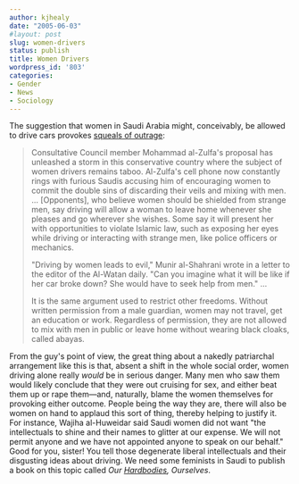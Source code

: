 ```yaml
---
author: kjhealy
date: "2005-06-03"
#layout: post
slug: women-drivers
status: publish
title: Women Drivers
wordpress_id: '803'
categories:
- Gender
- News
- Sociology
---
```


The suggestion that women in Saudi Arabia might, conceivably, be allowed to drive cars provokes [squeals of outrage](http://www.latimes.com/news/nationworld/world/wire/sns-ap-saudi-women-behind-the-wheel,1,3022892.story?coll=sns-ap-world-headlines):

> Consultative Council member Mohammad al-Zulfa's proposal has unleashed a storm in this conservative country where the subject of women drivers remains taboo. Al-Zulfa's cell phone now constantly rings with furious Saudis accusing him of encouraging women to commit the double sins of discarding their veils and mixing with men. ... [Opponents], who believe women should be shielded from strange men, say driving will allow a woman to leave home whenever she pleases and go wherever she wishes. Some say it will present her with opportunities to violate Islamic law, such as exposing her eyes while driving or interacting with strange men, like police officers or mechanics.
>
> "Driving by women leads to evil," Munir al-Shahrani wrote in a letter to the editor of the Al-Watan daily. "Can you imagine what it will be like if her car broke down? She would have to seek help from men." ...
>
> It is the same argument used to restrict other freedoms. Without written permission from a male guardian, women may not travel, get an education or work. Regardless of permission, they are not allowed to mix with men in public or leave home without wearing black cloaks, called abayas.

From the guy's point of view, the great thing about a nakedly patriarchal arrangement like this is that, absent a shift in the whole social order, women driving alone really *would* be in serious danger. Many men who saw them would likely conclude that they were out cruising for sex, and either beat them up or rape them—and, naturally, blame the women themselves for provoking either outcome. People being the way they are, there will also be women on hand to applaud this sort of thing, thereby helping to justify it. For instance, Wajiha al-Huweidar said Saudi women did not want "the intellectuals to shine and their names to glitter at our expense. We will not permit anyone and we have not appointed anyone to speak on our behalf." Good for you, sister! You tell those degenerate liberal intellectuals and their disgusting ideas about driving. We need some feminists in Saudi to publish a book on this topic called *Our [Hardbodies](http://www.courtesyparts.com/hardbody/), Ourselves*.
